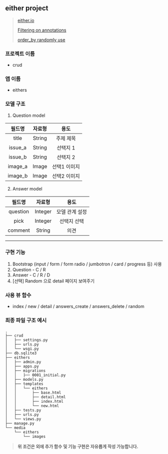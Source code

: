 ## either project 

> [either.io](http://either.io/)
>
> [Filtering on annotations](https://docs.djangoproject.com/ko/2.0/topics/db/aggregation/#filtering-on-annotations)
>
> [order_by randomly use](https://docs.djangoproject.com/ko/2.1/ref/models/querysets/#order-by)

### **프로젝트 이름**

- crud

### **앱 이름** 

- eithers

### **모델 구조**

1. Question model

| 필드명  | 자료형 |     용도     |
| :-----: | :----: | :----------: |
|  title  | String |  주제 제목   |
| issue_a | String |   선택지 1   |
| issue_b | String |   선택지 2   |
| image_a | Image  | 선택1 이미지 |
| image_b | Image  | 선택2 이미지 |

2. Answer model

|  필드명  | 자료형  |      용도      |
| :------: | :-----: | :------------: |
| question | Integer | 모델 관계 설정 |
|   pick   | Integer |  선택지 선택   |
| comment  | String  |      의견      |

---

### **구현 기능**

1. Bootstrap (input / form / form radio / jumbotron / card / progress 등) 사용
2. Question - C / R
3. Answer - C / R / D
4. [선택] Random 으로 detail 페이지 보여주기

### **사용 뷰 함수**

- index / new / detail / answers_create / answers_delete / random

### **최종 파일 구조 예시**

```
.
├── crud
│   ├── settings.py
│   ├── urls.py
│   └── wsgi.py
├── db.sqlite3
├── eithers
│   ├── admin.py
│   ├── apps.py
│   ├── migrations
│   │   ├── 0001_initial.py
│   ├── models.py
│   ├── templates
│   │   └── eithers
│   │       ├── base.html
│   │       ├── detail.html
│   │       ├── index.html
│   │       └── new.html
│   ├── tests.py
│   ├── urls.py
│   └── views.py
├── manage.py
└── media
    └── eithers
        └── images
```

> **위 조건은 외에 추가 함수 및 기능 구현은 자유롭게 작성 가능합니다.**